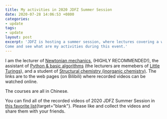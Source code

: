 ```yaml
---
title: My activities in 2020 JDFZ Summer Session
date: 2020-07-28 14:06:53 +0800
categories:
- update
tags:
- update
layout: post
excerpt: 'JDFZ is hosting a summer session, where lectures covering a wide range of topics are held.
Come and see what are my activities during this event.'
---
```


I am the lecturer of [Newtonian mechanics](https://www.bilibili.com/video/BV1r54y1S7rG),
(HIGHLY RECOMMENDED!),
the assistant of [Python & basic algorithms](https://www.bilibili.com/video/BV1bZ4y1T7x9)
(the lecturers are memebers of [Little Turings](https://littleturings.github.io)),
and a student of [Structural chemistry (inorganic chemistry)](https://www.bilibili.com/video/BV1bK411J7Qj).
The links are to the web pages (on Bilibili)
where recorded videos can be watched online.

The courses are all in Chinese.

You can find all of the recorded videos of 2020 JDFZ Summer Session
in [this favorite list](https://space.bilibili.com/226047082/favlist?fid=1021020682){target="blank"}.
Please like and collect the videos and share them with your friends.
